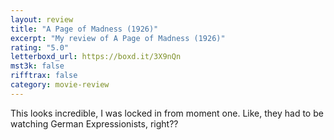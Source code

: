 ```yaml
---
layout: review
title: "A Page of Madness (1926)"
excerpt: "My review of A Page of Madness (1926)"
rating: "5.0"
letterboxd_url: https://boxd.it/3X9nQn
mst3k: false
rifftrax: false
category: movie-review
---
```


This looks incredible, I was locked in from moment one. Like, they had to be watching German Expressionists, right??
